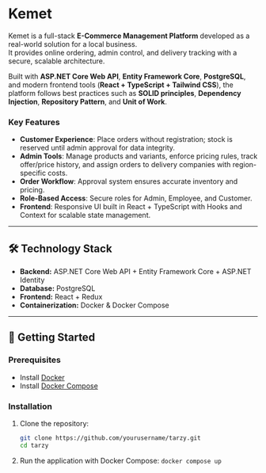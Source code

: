# Kemet

Kemet is a full-stack **E-Commerce Management Platform** developed as a real-world solution for a local business.  
It provides online ordering, admin control, and delivery tracking with a secure, scalable architecture.

Built with **ASP.NET Core Web API**, **Entity Framework Core**, **PostgreSQL**, and modern frontend tools (**React + TypeScript + Tailwind CSS**), the platform follows best practices such as **SOLID principles**, **Dependency Injection**, **Repository Pattern**, and **Unit of Work**.

### Key Features

- **Customer Experience**: Place orders without registration; stock is reserved until admin approval for data integrity.
- **Admin Tools**: Manage products and variants, enforce pricing rules, track offer/price history, and assign orders to delivery companies with region-specific costs.
- **Order Workflow**: Approval system ensures accurate inventory and pricing.
- **Role-Based Access**: Secure roles for Admin, Employee, and Customer.
- **Frontend**: Responsive UI built in React + TypeScript with Hooks and Context for scalable state management.

---

## 🛠️ Technology Stack

- **Backend:** ASP.NET Core Web API + Entity Framework Core + ASP.NET Identity
- **Database:** PostgreSQL
- **Frontend:** React + Redux
- **Containerization:** Docker & Docker Compose

---

## 🚀 Getting Started

### Prerequisites

- Install [Docker](https://docs.docker.com/get-started/get-docker/)
- Install [Docker Compose](https://docs.docker.com/compose/install/)

### Installation

1. Clone the repository:
   ```bash
   git clone https://github.com/yourusername/tarzy.git
   cd tarzy
   ```
2. Run the application with Docker Compose:
   `docker compose up`
